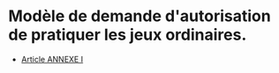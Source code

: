 # Modèle de demande d'autorisation de pratiquer les jeux ordinaires.

- [Article ANNEXE I](article-annexe-i.md)
